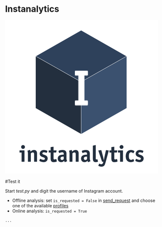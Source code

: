 # Instanalytics
![GitHub Logo](./logo.png)

#Test it

Start *test.py* and digit the username of Instagram account.
- Offline analysis: set `is_requested = False` in [send_request](./server/request_handler/send_requests.py) and choose one of the available [profiles](server/profiles)
- Online analysis: `is_requested = True`


```
...
```